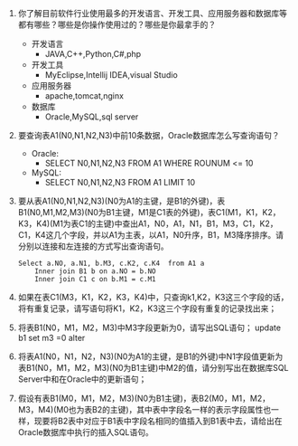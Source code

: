 1. 你了解目前软件行业使用最多的开发语言、开发工具、应用服务器和数据库等都有哪些？哪些是你操作使用过的？哪些是你最拿手的？
    + 开发语言
        + JAVA,C++,Python,C#,php
    + 开发工具
        + MyEclipse,Intellij IDEA,visual Studio
    + 应用服务器
        + apache,tomcat,nginx
    + 数据库
        + Oracle,MySQL,sql server
2. 要查询表A1(N0,N1,N2,N3)中前10条数据，Oracle数据库怎么写查询语句？
    + Oracle:
        + SELECT N0,N1,N2,N3 FROM A1 WHERE ROUNUM <= 10
    + MySQL:
        + SELECT N0,N1,N2,N3 FROM A1 LIMIT 10 
3. 要从表A1(N0,N1,N2,N3)(N0为A1的主键，是B1的外键)，表B1(N0,M1,M2,M3)(N0为B1主键，M1是C1表的外键)，表C1(M1，K1，K2，K3，K4)(M1为表C1的主键)中查出A1，N0，A1，N1，B1，M3，C1，K2，C1，K4这几个字段，并以A1为主表，以A1，N0升序，B1，M3降序排序。请分别以连接和左连接的方式写出查询语句。
    ``` mysql
    Select a.NO, a.N1, b.M3, c.K2, c.K4  from A1 a 
        Inner join B1 b on a.NO = b.NO 
        Inner join C1 c on b.M1 = c.M1
    ```
4. 如果在表C1(M3，K1，K2，K3，K4)中，只查询k1,K2，K3这三个字段的话，将有重复记录，请写语句将K1，K2，K3这三个字段有重复的记录找出来；

5. 将表B1(N0，M1，M2，M3)中M3字段更新为0，请写出SQL语句；
update b1 set m3 =0
alter 
6. 将表A1(N0，N1，N2，N3)(N0为A1的主键，是B1的外键)中N1字段值更新为表B1(N0，M1，M2，M3)(N0为B1主键)中M2的值，请分别写出在数据库SQL Server中和在Oracle中的更新语句；

7. 假设有表B1(M0，M1，M2，M3)(N0为B1主键)，表B2(M0，M1，M2，M3，M4)(M0也为表B2的主键)，其中表中字段名一样的表示字段属性也一样，现要将B2表中对应于B1表中字段名相同的值插入到B1表中去，请给出在Oracle数据库中执行的插入SQL语句。